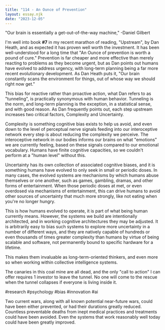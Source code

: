 ```yaml
---
title: "114 - An Ounce of Prevention"
layout: essay.njk
date: "2023-12-05"
---
```


"Our brain is essentially a get-out-of-the-way machine," -Daniel Gilbert

I'm well into book **#7** in my recent marathon of reading, "Upstream", by Dan Heath, and as expected it has proven well worth the investment. It has been well-understood for a long time that "An Ounce of prevention is worth a pound of cure." Prevention is far cheaper and more effective than merely reacting to problems as they become urgent, but as Dan points out humans have evolved to address urgency, with long-term planning being a far more recent evolutionary development. As Dan Heath puts it, "Our brain constantly scans the environment for things, out of whose way we should right now get."

This bias for reactive rather than proactive action, what Dan refers to as "tunneling", is practically synonymous with human behavior. Tunneling is the norm, and long-term planning is the exception, in a statistical sense, and with good reason. As Dan frequently points out, each step upstream increases two critical factors, Complexity and Uncertainty.

Complexity is something cognitive bias exists to help us avoid, and even down to the level of perceptual nerve signals feeding into our interoceptive network every step is about reducing the complexity we perceive. The interoceptive network in our bodies informs our brains on what "emotions" we are currently feeling, based on these signals compared to our emotional vocabulary. Humans have finite cognitive capacities, so we couldn't perform at a "human level" without this.

Uncertainty has its own collection of associated cognitive biases, and it is something humans have evolved to only seek in small or periodic doses. In many cases, the evolved systems are mechanisms by which humans abuse themselves or one another, such as games, gambling, dramas, and other forms of entertainment. When those periodic doses at met, or even overdosed via mechanisms of entertainment, this can drive humans to avoid other sources of uncertainty that much more strongly, like not eating when you're no longer hungry.

This is how humans evolved to operate, it is part of what being human currently means. However, the systems we build are intentionally architected, and in working cognitive architectures they may be adjusted. It is arbitrarily easy to bias such systems to explore more uncertainty in a number of different ways, and they are natively capable of hundreds or even thousands of times greater complexity than humans by virtue of being scalable and software, not permanently bound to specific hardware for a lifetime.

This makes them invaluable as long-term-oriented thinkers, and even more so when working within collective intelligence systems.

The canaries in this coal mine are all dead, and the only "call to action" I can offer requires 1 investor to leave the tunnel. No one will come to the rescue when the tunnel collapses if everyone is living inside it.

#research #psychology #bias #innovation #ai

Two current wars, along with all known potential near-future wars, could have been either prevented, or had their durations greatly reduced. Countless preventable deaths from inept medical practices and treatments could have been avoided. Even the systems that work reasonably well today could have been greatly improved.
